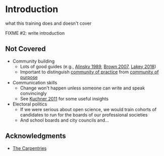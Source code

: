 # Introduction

<p class="tagline" markdown="1">what this training does and doesn't cover</p>

FIXME #2: write introduction

## Not Covered

-   Community building
    -   Lots of good guides (e.g., [Alinsky 1989](b:Alinsky1989), [Brown 2007](b:Brown2007), [Lakey 2018](b:Lakey2018))
    -   Important to distinguish [community of practice](g:community-practice)
        from [community of purpose](g:community-purpose)
-   Communication skills
    -   Change won't happen unless someone can write and speak convincingly
    -   See [Kuchner 2011](b:Kuchner2011) for some useful insights
-   Electoral politics
    -   If we were serious about open science,
        we would train cohorts of candidates to run for the boards of our professional societies
    -   And school boards and city councils and…

## Acknowledgments

-   [The Carpentries][carpentries]

[carpentries]: https://carpentries.org
